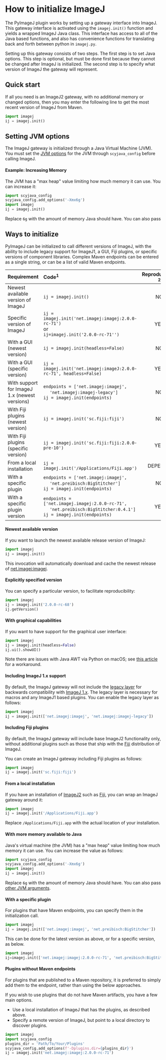 # How to initialize ImageJ

The PyImageJ plugin works by setting up a gateway interface into ImageJ. This gateway interface
is activated using the `imagej.init()` function and yields a wrapped ImageJ Java class.
This interface has access to all of the Java based functions, and also has convenience functions
for translating back and forth between python in `imagej.py`.  

Setting up this gateway consists of two steps.  The first step is to set Java options.
This step is optional, but must be done first because they cannot be changed after ImageJ
is initialized.  The second step is to specify what version of ImageJ the gateway will
represent.

## Quick start

If all you need is an ImageJ2 gateway, with no additional memory or changed options, then
you may enter the following line to get the most recent version of ImageJ from Maven.

```python
import imagej
ij = imagej.init()
```


## Setting JVM options
The ImageJ gateway is initialized through a Java Virtual Machine (JVM).  You must set
the [JVM options](https://docs.oracle.com/javase/8/docs/technotes/tools/unix/java.html) 
for the JVM through `scyjava_config` before calling ImageJ.

#### Example: Increasing Memory
The JVM has a "max heap" value limiting how much
memory it can use. You can increase it:

```python
import scyjava_config
scyjava_config.add_options('-Xmx6g')
import imagej
ij = imagej.init()
```

Replace `6g` with the amount of memory Java should have. You can also pass


## Ways to initialize

PyImageJ can be initialized to call different versions of ImageJ, with the ability to include
legacy support for ImageJ1, a GUI, Fiji plugins, or specific versions of component libraries.
Complex Maven endpoints can be entered as a single string, or can be a list of valid Maven endpoints.


| Requirement                                   | Code<sup>1</sup>                                                     | Reproducible?<sup>2</sup> |
|:----------------------------------------------|:---------------------------------------------------------------------|:-------------------------:|
| Newest available version of ImageJ            | `ij = imagej.init()`                                                 | NO                        |
| Specific version of ImageJ                    | `ij = imagej.init('net.imagej:imagej:2.0.0-rc-71')` <br> or <br>  ```ij=imagej.init('2.0.0-rc-71'')```                  | YES                       |
| With a GUI (newest version)                   | `ij = imagej.init(headless=False)`                                   | NO                        |
| With a GUI (specific version)                 | `ij = imagej.init('net.imagej:imageJ:2.0.0-rc-71', headless=False)`  | YES                       |
| With support for ImageJ 1.x (newest versions) | `endpoints = ['net.imagej:imagej',` <br> &emsp; `'net.imagej:imagej-legacy']` <br> `ij = imagej.init(endpoints)`     | NO                        |
| With Fiji plugins (newest version)            | `ij = imagej.init('sc.fiji:fiji')`                                   | NO                        |
| With Fiji plugins (specific version)          | `ij = imagej.init('sc.fiji:fiji:2.0.0-pre-10')`                      | YES                       |
| From a local installation                     | `ij = imagej.init('/Applications/Fiji.app')`                         | DEPENDS                   |
| With a specific plugin                        | `endpoints = ['net.imagej:imagej',` <br> &emsp; `'net.preibisch:BigStitcher']` <br> `ij = imagej.init(endpoints)`    | NO
| With a specific plugin version                | `endpoints = ['net.imagej.imagej:2.0.0-rc-71',` <br> &emsp; `'net.preibisch:BigStitcher:0.4.1']` <br> `ij = imagej.init(endpoints)` | YES      |

#### Newest available version


If you want to launch the newest available release version of ImageJ:

```python
import imagej
ij = imagej.init()
```

This invocation will automatically download and cache the newest release of
[net.imagej:imagej](http://maven.imagej.net/#nexus-search;gav~net.imagej~imagej~~~).

#### Explicitly specified version

You can specify a particular version, to facilitate reproducibility:

```python
import imagej
ij = imagej.init('2.0.0-rc-68')
ij.getVersion()
```

#### With graphical capabilities

If you want to have support for the graphical user interface:

```python
import imagej
ij = imagej.init(headless=False)
ij.ui().showUI()
```

Note there are issues with Java AWT via Python on macOS; see
[this article](https://github.com/imglib/imglyb#awt-through-pyjnius-on-osx)
for a workaround.

#### Including ImageJ 1.x support

By default, the ImageJ gateway will not include the
[legacy layer](https://imagej.net/Legacy) for backwards compatibility with
[ImageJ 1.x](https://imagej.net/ImageJ1).  The legacy layer is necessary for macros and any
ImageJ1 based plugins.
You can enable the legacy layer as follows:

```python
import imagej
ij = imagej.init(['net.imagej:imagej', 'net.imagej:imagej-legacy'])
```

#### Including Fiji plugins

By default, the ImageJ gateway will include base ImageJ2 functionality only,
without additional plugins such as those that ship with the
[Fiji](https://fiji.sc/) distribution of ImageJ.

You can create an ImageJ gateway including Fiji plugins as follows:

```python
import imagej
ij = imagej.init('sc.fiji:fiji')
```

#### From a local installation

If you have an installation of [ImageJ2](https://imagej.net/ImageJ2)
such as [Fiji](https://fiji.sc/), you can wrap an ImageJ gateway around it:

```python
import imagej
ij = imagej.init('/Applications/Fiji.app')
```

Replace `/Applications/Fiji.app` with the actual location of your installation.

#### With more memory available to Java

Java's virtual machine (the JVM) has a "max heap" value limiting how much
memory it can use. You can increase the value as follows:

```python
import scyjava_config
scyjava_config.add_options('-Xmx6g')
import imagej
ij = imagej.init()
```

Replace `6g` with the amount of memory Java should have. You can also pass
[other JVM arguments](https://docs.oracle.com/javase/8/docs/technotes/tools/unix/java.html).

#### With a specific plugin
For plugins that have Maven endpoints, you can specify them in the initialization call. 
```python
import imagej
ij = imagej.init(['net.imagej:imagej', 'net.preibisch:BigStitcher'])
```
This can be done for the latest version as above, or for a specific version, as below.
```python
import imagej
ij=imagej.init(['net.imagej:imagej:2.0.0-rc-71', 'net.preibisch:BigStitcher:0.4.1'])
```

#### Plugins without Maven endpoints
For plugins that are published to a Maven repository, it is preferred to simply add them to the endpoint,
rather than using the below approaches.

If you wish to use plugins that do not have Maven artifacts, you have a few main options.  

* Use a local installation of ImageJ that has the plugins, as described above.
* Specify a remote version of ImageJ, but point to a local directory to discover plugins.
```python
import imagej
import scyjava_config
plugins_dir = 'Path/To/Your/Plugins'
scyjava_config.add_options(f'-Dplugins.dir={plugins_dir}')
ij = imagej.init('net.imagej:imagej:2.0.0-rc-71')
```
